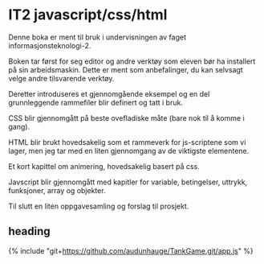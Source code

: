 # IT2 javascript/css/html

Denne boka er ment til bruk i undervisningen av 
faget informasjonsteknologi-2.

Boken tar først for seg editor og andre verktøy som eleven bør ha installert på sin arbeidsmaskin. Dette er ment som anbefalinger, du kan selvsagt velge andre tilsvarende verktøy. 

Deretter introduseres et gjennomgående eksempel og en del grunnleggende rammefiler blir definert og tatt i bruk.

CSS blir gjennomgått på beste ovefladiske måte (bare nok til å komme i gang).

HTML blir brukt hovedsakelig som et rammeverk for js-scriptene som vi lager, men jeg tar med en liten gjennomgang av de viktigste elementene.

Et kort kapittel om animering, hovedsakelig basert på css.

Javscript blir gjennomgått med kapitler for variable, betingelser, uttrykk, funksjoner, array og objekter.

Til slutt en liten oppgavesamling og forslag til prosjekt.

## heading

{% include "git+https://github.com/audunhauge/TankGame.git/app.js" %}
